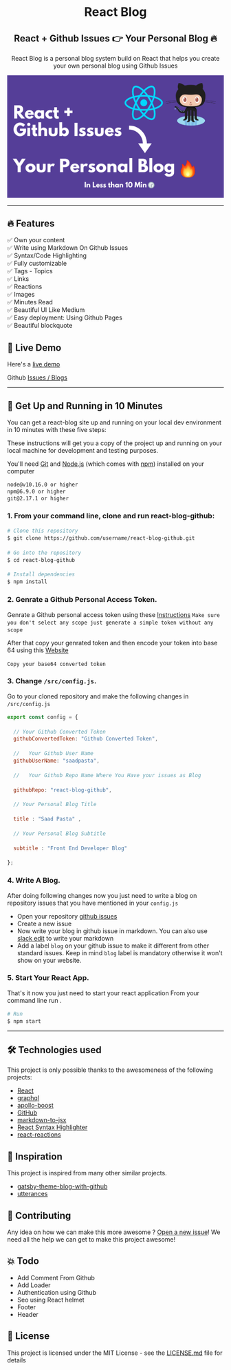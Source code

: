 <h1 align="center">
  React Blog 
</h1>

<h2 align="center">
  React + Github Issues 👉 Your Personal Blog 🔥 
</h2>

<p align="center">
  React Blog is a personal blog system build on React that helps you create your own personal blog using Github Issues  
</p>

<p align="center"> 
  <kbd>
<img src="src/logo.png"></img>
  </kbd>
</p>

---

## :fire: Features

:white_check_mark: Own your content \
:white_check_mark: Write using Markdown On Github Issues \
:white_check_mark: Syntax/Code Highlighting \
:white_check_mark: Fully customizable \
:white_check_mark: Tags - Topics  \
:white_check_mark: Links \
:white_check_mark: Reactions  \
:white_check_mark: Images \
:white_check_mark: Minutes Read \
:white_check_mark: Beautiful UI Like Medium \
:white_check_mark: Easy deployment: Using Github Pages \
:white_check_mark: Beautiful blockquote   


## :link: Live Demo

Here's a [live demo](https://saadpasta.github.io/react-blog-github/#/)

Github [Issues / Blogs](https://github.com/saadpasta/react-blog-github/issues)


--- 

## 🚀 Get Up and Running in 10 Minutes
You can get a react-blog site up and running on your local dev environment in 10 minutes with these five steps:

These instructions will get you a copy of the project up and running on your local machine for development and testing purposes.

You'll need [Git](https://git-scm.com) and [Node.js](https://nodejs.org/en/download/) (which comes with [npm](http://npmjs.com)) installed on your computer

```
node@v10.16.0 or higher
npm@6.9.0 or higher
git@2.17.1 or higher

```

### 1. From your command line, clone and run react-blog-github:

```bash
# Clone this repository
$ git clone https://github.com/username/react-blog-github.git

# Go into the repository
$ cd react-blog-github

# Install dependencies
$ npm install

```

### 2. **Genrate a Github Personal Access Token.**

Genrate a Github personal access token using these [Instructions](https://help.github.com/en/github/authenticating-to-github/creating-a-personal-access-token-for-the-command-line) `Make sure you don't select any scope just generate a simple token without any scope`

After that copy your genrated token and then encode your token into base 64 using this [Website](http://www.utilities-online.info/base64/)

`Copy your base64 converted token`


### 3. **Change `/src/config.js`.**
Go to your cloned repository and make the following changes in `/src/config.js`

```javascript
export const config = {

  // Your Github Converted Token
  githubConvertedToken: "Github Converted Token",

  //   Your Github User Name
  githubUserName: "saadpasta",

  //   Your Github Repo Name Where You Have your issues as Blog

  githubRepo: "react-blog-github",

  // Your Personal Blog Title 

  title : "Saad Pasta" , 

  // Your Personal Blog Subtitle 

  subtitle : "Front End Developer Blog"
  
};

```

### 4. **Write A Blog.**
After doing following changes now you just need to write a blog on repository issues that you have mentioned in your `config.js`

- Open your repository [github issues](https://github.com/saadpasta/react-blog-github/issues)
- Create a new issue 
- Now write your blog in github issue in markdown. You can also use [slack edit](https://stackedit.io/app#) to write your markdown
- Add a label `blog` on your github issue to make it different from other standard issues. Keep in mind `blog` label is mandatory otherwise it won't show on your website.

### 5. **Start Your React App.**
That's it now you just need to start your react application From your command line run . 

```bash
# Run
$ npm start

```

--- 

## 🛠️ Technologies used 
This project is only possible thanks to the awesomeness of the following projects:

- [React](https://reactjs.org/)
- [graphql](https://graphql.org/) 
- [apollo-boost](https://www.apollographql.com/docs/react/get-started/) 
- [GitHub](https://github.com)
- [markdown-to-jsx](https://probablyup.com/markdown-to-jsx/)
- [React Syntax Highlighter](https://github.com/conorhastings/react-syntax-highlighter)
- [react-reactions](https://casesandberg.github.io/react-reactions/)


## :seedling: Inspiration
This project is inspired from many other similar projects. 

- [gatsby-theme-blog-with-github](https://github.com/mddanishyusuf/gatsby-theme-blog-with-github)
- [utterances](https://github.com/utterance/utterances)



## 🤝 Contributing

Any idea on how we can make this more awesome ? [Open a new issue](https://github.com/saadpasta/react-blog-github/issues)!  We need all the help we can get to make this project awesome!

## :boom: Todo
- Add Comment From Github
- Add Loader
- Authentication using Github
- Seo using React helmet
- Footer 
- Header


## 📄 License 

This project is licensed under the MIT License - see the [LICENSE.md](./LICENSE) file for details
